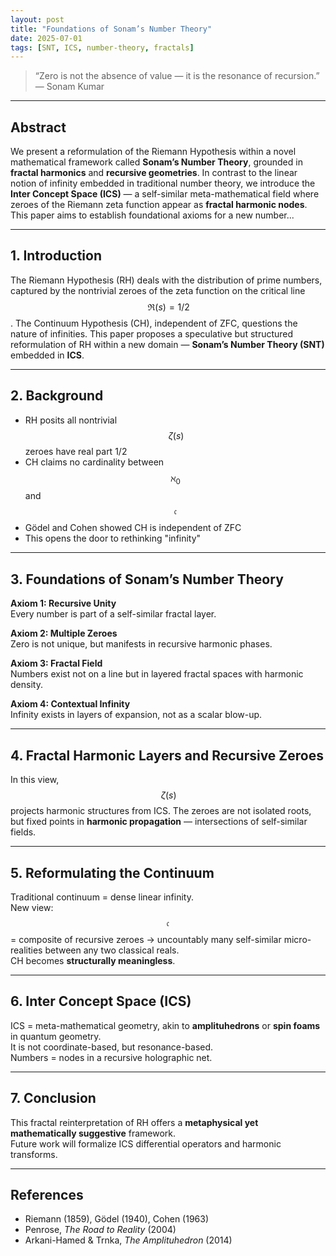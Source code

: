 ```yaml
---
layout: post
title: "Foundations of Sonam’s Number Theory"
date: 2025-07-01
tags: [SNT, ICS, number-theory, fractals]
---
```


> “Zero is not the absence of value — it is the resonance of recursion.”  
> — Sonam Kumar

---

## Abstract

We present a reformulation of the Riemann Hypothesis within a novel mathematical framework called **Sonam’s Number Theory**, grounded in **fractal harmonics** and **recursive geometries**. In contrast to the linear notion of infinity embedded in traditional number theory, we introduce the **Inter Concept Space (ICS)** — a self-similar meta-mathematical field where zeroes of the Riemann zeta function appear as **fractal harmonic nodes**. This paper aims to establish foundational axioms for a new number...

---

## 1. Introduction

The Riemann Hypothesis (RH) deals with the distribution of prime numbers, captured by the nontrivial zeroes of the zeta function on the critical line $$\,\Re(s) = 1/2$$. The Continuum Hypothesis (CH), independent of ZFC, questions the nature of infinities. This paper proposes a speculative but structured reformulation of RH within a new domain — **Sonam’s Number Theory (SNT)** embedded in **ICS**.

---

## 2. Background

- RH posits all nontrivial $$\,\zeta(s)$$ zeroes have real part 1/2
- CH claims no cardinality between $$\aleph_0$$ and $$\mathfrak{c}$$
- Gödel and Cohen showed CH is independent of ZFC
- This opens the door to rethinking "infinity"

---

## 3. Foundations of Sonam’s Number Theory

**Axiom 1: Recursive Unity**  
Every number is part of a self-similar fractal layer.

**Axiom 2: Multiple Zeroes**  
Zero is not unique, but manifests in recursive harmonic phases.

**Axiom 3: Fractal Field**  
Numbers exist not on a line but in layered fractal spaces with harmonic density.

**Axiom 4: Contextual Infinity**  
Infinity exists in layers of expansion, not as a scalar blow-up.

---

## 4. Fractal Harmonic Layers and Recursive Zeroes

In this view, $$\,\zeta(s)$$ projects harmonic structures from ICS. The zeroes are not isolated roots, but fixed points in **harmonic propagation** — intersections of self-similar fields.

---

## 5. Reformulating the Continuum

Traditional continuum = dense linear infinity.  
New view: $$\mathfrak{c}$$ = composite of recursive zeroes → uncountably many self-similar micro-realities between any two classical reals.  
CH becomes **structurally meaningless**.

---

## 6. Inter Concept Space (ICS)

ICS = meta-mathematical geometry, akin to **amplituhedrons** or **spin foams** in quantum geometry.  
It is not coordinate-based, but resonance-based.  
Numbers = nodes in a recursive holographic net.

---

## 7. Conclusion

This fractal reinterpretation of RH offers a **metaphysical yet mathematically suggestive** framework.  
Future work will formalize ICS differential operators and harmonic transforms.

---

## References

- Riemann (1859), Gödel (1940), Cohen (1963)  
- Penrose, *The Road to Reality* (2004)  
- Arkani-Hamed & Trnka, *The Amplituhedron* (2014)